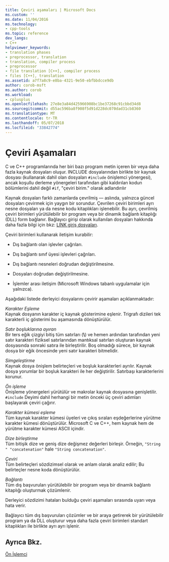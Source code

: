 ```yaml
---
title: Çeviri aşamaları | Microsoft Docs
ms.custom: ''
ms.date: 11/04/2016
ms.technology:
- cpp-tools
ms.topic: reference
dev_langs:
- C++
helpviewer_keywords:
- translation phases
- preprocessor, translation
- translation, compiler process
- preprocessor
- file translation [C++], compiler process
- files [C++], translation
ms.assetid: a7f7a8c9-e8ba-4321-9e50-ebfbbdcce9db
author: corob-msft
ms.author: corob
ms.workload:
- cplusplus
ms.openlocfilehash: 27e8e3a84d425966908bc1be37268c91cbbd34d8
ms.sourcegitcommit: d55ac596ba8f908f5d91d228dc070dad31cb8360
ms.translationtype: MT
ms.contentlocale: tr-TR
ms.lasthandoff: 05/07/2018
ms.locfileid: "33842774"
---
```

# <a name="phases-of-translation"></a>Çeviri Aşamaları
C ve C++ programlarında her biri bazı program metin içeren bir veya daha fazla kaynak dosyaları oluşur. INCLUDE dosyalarından birlikte bir kaynak dosyası (kullanarak dahil olan dosyaları `#include` önişlemci yönergesi), ancak koşullu derleme yönergeleri tarafından gibi kaldırılan kodun bölümlerini dahil değil `#if`, "çeviri birim." olarak adlandırılır  
  
 Kaynak dosyaları farklı zamanlarda çevrilmiş — aslında, yalnızca güncel dosyaları çevirmek için yaygın bir sorundur. Çevrilen çeviri birimleri ayrı nesne dosyaları ya da nesne kodu kitaplıkları işlenebilir. Bu ayrı, çevrilmiş çeviri birimleri yürütülebilir bir program veya bir dinamik bağlantı kitaplığı (DLL) form bağlanır.  Bağlayıcı girişi olarak kullanılan dosyaları hakkında daha fazla bilgi için bkz: [LINK giriş dosyaları](../build/reference/link-input-files.md).  
  
 Çeviri birimleri kullanarak iletişim kurabilir:  
  
-   Dış bağlantı olan işlevler çağrıları.  
  
-   Dış bağlantı sınıf üyesi işlevleri çağrıları.  
  
-   Dış bağlantı nesneleri doğrudan değiştirilmesine.  
  
-   Dosyaları doğrudan değiştirilmesine.  
  
-   İşlemler arası iletişim (Microsoft Windows tabanlı uygulamalar için yalnızca).  
  
 Aşağıdaki listede derleyici dosyalarını çevirir aşamaları açıklanmaktadır:  
  
 *Karakter Eşleme*  
 Kaynak dosyanın karakter iç kaynak gösterimine eşlenir. Trigrafı dizileri tek karakterli iç gösterimi bu aşamasında dönüştürülür.  
  
 *Satır boşluklarına ayıran*  
 Bir ters eğik çizgiyi bitiş tüm satırları (**\\**) ve hemen ardından tarafından yeni satır karakteri fiziksel satırlarından mantıksal satırları oluşturan kaynak dosyasında sonraki satıra ile birleştirilir. Boş olmadığı sürece, bir kaynak dosya bir eğik öncesinde yeni satır karakteri bitmelidir.  
  
 *Simgeleştirme*  
 Kaynak dosya önişlem belirteçleri ve boşluk karakterleri ayrılır. Kaynak dosya yorumlar bir boşluk karakteri ile her değiştirilir. Satırbaşı karakterlerini korunur.  
  
 *Ön işleme*  
 Önişleme yönergeleri yürütülür ve makrolar kaynak dosyasına genişletilir. `#include` Deyimi dahil herhangi bir metin önceki üç çeviri adımları başlayarak çeviri çağırır.  
  
 *Karakter kümesi eşleme*  
 Tüm kaynak karakter kümesi üyeleri ve çıkış sıraları eşdeğerlerine yürütme karakter kümesi dönüştürülür. Microsoft C ve C++, hem kaynak hem de yürütme karakter kümesi ASCII içindir.  
  
 *Dize birleştirme*  
 Tüm bitişik dize ve geniş dize değişmez değerleri birleşir. Örneğin, `"String " "concatenation"` hale `"String concatenation"`.  
  
 *Çeviri*  
 Tüm belirteçleri sözdizimsel olarak ve anlam olarak analiz edilir; Bu belirteçler nesne koda dönüştürülür.  
  
 *Bağlantı*  
 Tüm dış başvuruları yürütülebilir bir program veya bir dinamik bağlantı kitaplığı oluşturmak çözümlenir.  
  
 Derleyici sözdizimi hataları bulduğu çeviri aşamaları sırasında uyarı veya hata verir.  
  
 Bağlayıcı tüm dış başvuruları çözümler ve bir araya getirerek bir yürütülebilir program ya da DLL oluşturur veya daha fazla çeviri birimleri standart kitaplıkları ile birlikte ayrı ayrı işlenir.  
  
## <a name="see-also"></a>Ayrıca Bkz.  
 [Ön İşlemci](../preprocessor/preprocessor.md)